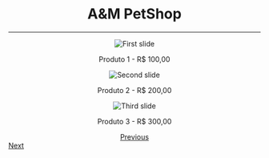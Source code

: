 <!DOCTYPE html>
<html lang=""pt-BR">
<head>
    <meta charset="UTF-8">
    <meta http-equiv="X-UA-Compatible" content="ie=edge">
    <meta name="viewport" content="width=device-width, initial-scale=1.0">
    <link rel="stylesheet" href="https://cdn.jsdelivr.net/npm/bootstrap@4.0.0/dist/css/bootstrap.min.css" integrity="sha384-Gn5384xqQ1aoWXA+058RXPxPg6fy4IWvTNh0E263XmFcJlSAwiGgFAW/dAiS6JXm" crossorigin="anonymous">    
    <title>Produtos</title>            
</head>
<body>
    <div>
        <center><h1>A&M PetShop</h1></center>
    </div>
    <hr>
<!-- Cabeçalho    </header> -->       
<div class="container-fluid">
    <div class="row">
        <div id="carouselExampleControls" class="carousel slide" data-ride="carousel">
            <div class="carousel-inner">
                <div class="carousel-item active">
                <center>
                    <img class="Produto1" src="Produto1.jpg" alt="First slide">
                    <p>Produto 1 - R$ 100,00</p>
                </center>
                </div>
                <div class="carousel-item">
                <center>
                    <img class="Produto2" src="Produto2.jpg" alt="Second slide">
                    <p>Produto 2 - R$ 200,00</p>
                </center>
                </div>
                <div class="carousel-item">
                <center>
                    <img class="Produto3" src="Produto3.jpg" alt="Third slide">
                    <p>Produto 3 - R$ 300,00</p>
                </center>
                </div>
            </div>
            <center> 
            <a class="carousel-control-prev" href="#carouselExampleControls" role="button" data-slide="prev">
                <span class="carousel-control-prev-icon" aria-hidden="true"></span>
                <span class="sr-only">Previous</span>
            </a>
            </center>
            <a class="carousel-control-next" href="#carouselExampleControls" role="button" data-slide="next">
                <span class="carousel-control-next-icon" aria-hidden="true"></span>
                <span class="sr-only">Next</span>
            </a>
        </div>        
    </div>        
</div>            
      <script src="https://code.jquery.com/jquery-3.2.1.slim.min.js" integrity="sha384-KJ3o2DKtIkvYIK3UENzmM7KCkRr/rE9/Qpg6aAZGJwFDMVNA/GpGFF93hXpG5KkN" crossorigin="anonymous"></script>
      <script src="https://cdn.jsdelivr.net/npm/popper.js@1.12.9/dist/umd/popper.min.js" integrity="sha384-ApNbgh9B+Y1QKtv3Rn7W3mgPxhU9K/ScQsAP7hUibX39j7fakFPskvXusvfa0b4Q" crossorigin="anonymous"></script>
      <script src="https://cdn.jsdelivr.net/npm/bootstrap@4.0.0/dist/js/bootstrap.min.js" integrity="sha384-JZR6Spejh4U02d8jOt6vLEHfe/JQGiRRSQQxSfFWpi1MquVdAyjUar5+76PVCmYl" crossorigin="anonymous"></script>
</body>
</html>
